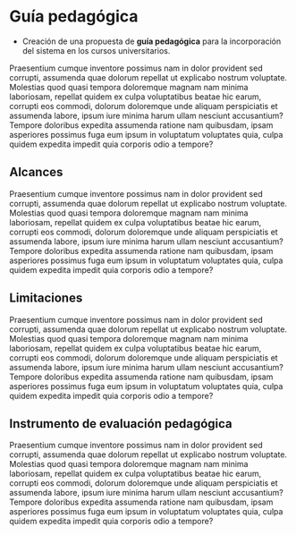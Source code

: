 # Guía pedagógica

- Creación de una propuesta de **guía pedagógica** para la incorporación del sistema en los cursos universitarios.

Praesentium cumque inventore possimus nam in dolor provident sed corrupti, assumenda quae dolorum repellat ut explicabo nostrum voluptate. Molestias quod quasi tempora doloremque magnam nam minima laboriosam, repellat quidem ex culpa voluptatibus beatae hic earum, corrupti eos commodi, dolorum doloremque unde aliquam perspiciatis et assumenda labore, ipsum iure minima harum ullam nesciunt accusantium? Tempore doloribus expedita assumenda ratione nam quibusdam, ipsam asperiores possimus fuga eum ipsum in voluptatum voluptates quia, culpa quidem expedita impedit quia corporis odio a tempore?

## Alcances

Praesentium cumque inventore possimus nam in dolor provident sed corrupti, assumenda quae dolorum repellat ut explicabo nostrum voluptate. Molestias quod quasi tempora doloremque magnam nam minima laboriosam, repellat quidem ex culpa voluptatibus beatae hic earum, corrupti eos commodi, dolorum doloremque unde aliquam perspiciatis et assumenda labore, ipsum iure minima harum ullam nesciunt accusantium? Tempore doloribus expedita assumenda ratione nam quibusdam, ipsam asperiores possimus fuga eum ipsum in voluptatum voluptates quia, culpa quidem expedita impedit quia corporis odio a tempore?

## Limitaciones

Praesentium cumque inventore possimus nam in dolor provident sed corrupti, assumenda quae dolorum repellat ut explicabo nostrum voluptate. Molestias quod quasi tempora doloremque magnam nam minima laboriosam, repellat quidem ex culpa voluptatibus beatae hic earum, corrupti eos commodi, dolorum doloremque unde aliquam perspiciatis et assumenda labore, ipsum iure minima harum ullam nesciunt accusantium? Tempore doloribus expedita assumenda ratione nam quibusdam, ipsam asperiores possimus fuga eum ipsum in voluptatum voluptates quia, culpa quidem expedita impedit quia corporis odio a tempore?

## Instrumento de evaluación pedagógica

Praesentium cumque inventore possimus nam in dolor provident sed corrupti, assumenda quae dolorum repellat ut explicabo nostrum voluptate. Molestias quod quasi tempora doloremque magnam nam minima laboriosam, repellat quidem ex culpa voluptatibus beatae hic earum, corrupti eos commodi, dolorum doloremque unde aliquam perspiciatis et assumenda labore, ipsum iure minima harum ullam nesciunt accusantium? Tempore doloribus expedita assumenda ratione nam quibusdam, ipsam asperiores possimus fuga eum ipsum in voluptatum voluptates quia, culpa quidem expedita impedit quia corporis odio a tempore?